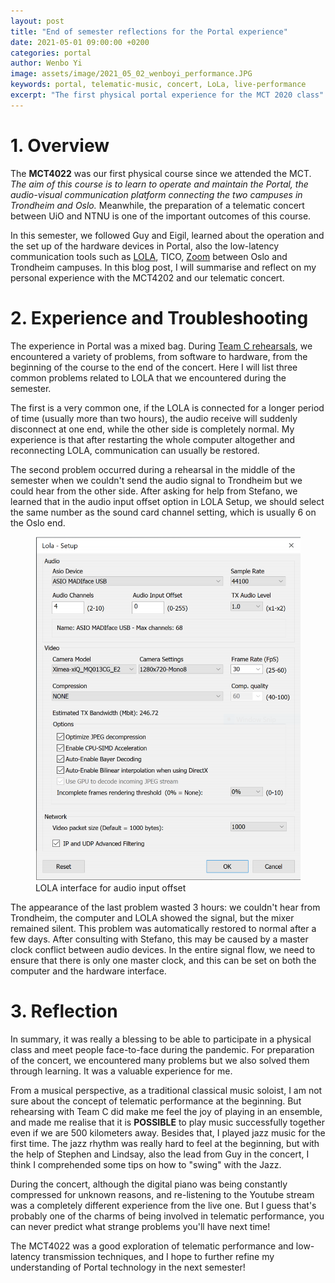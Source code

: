 ```yaml
---
layout: post
title: "End of semester reflections for the Portal experience"
date: 2021-05-01 09:00:00 +0200
categories: portal
author: Wenbo Yi
image: assets/image/2021_05_02_wenboyi_performance.JPG
keywords: portal, telematic-music, concert, LoLa, live-performance
excerpt: "The first physical portal experience for the MCT 2020 class"
---
```


# 1. Overview

The **MCT4022** was our first physical course since we attended the MCT. *The aim of this course is to learn to operate and maintain the Portal, the audio-visual communication platform connecting the two campuses in Trondheim and Oslo.* Meanwhile, the preparation of a telematic concert between UiO and NTNU is one of the important outcomes of this course.

In this semester, we followed Guy and Eigil, learned about the operation and the set up of the hardware devices in Portal, also the low-latency communication tools such as [LOLA](https://lola.conts.it/), TICO, [Zoom](https://zoom.us/) between Oslo and Trondheim campuses. In this blog post, I will summarise and reflect on my personal experience with the MCT4202 and our telematic concert.

# 2. Experience and Troubleshooting

The experience in Portal was a mixed bag. During [Team C rehearsals](https://mct-master.github.io/portal/2021/02/28/joni-teamcjam.html), we encountered a variety of problems, from software to hardware, from the beginning of the course to the end of the concert. Here I will list three common problems related to LOLA that we encountered during the semester.

The first is a very common one, if the LOLA is connected for a longer period of time (usually more than two hours), the audio receive will suddenly disconnect at one end, while the other side is completely normal. My experience is that after restarting the whole computer altogether and reconnecting LOLA, communication can usually be restored.

The second problem occurred during a rehearsal in the middle of the semester when we couldn't send the audio signal to Trondheim but we could hear from the other side. After asking for help from Stefano, we learned that in the audio input offset option in LOLA Setup, we should select the same number as the sound card channel setting, which is usually 6 on the Oslo end.

<figure style="float: auto">
   <img src="/assets/image/2021_05_02_wenboyi_lola.png" alt="" title="LOLA interface for audio input offset"/> <figcaption>LOLA interface for audio input offset</figcaption>
</figure>

The appearance of the last problem wasted 3 hours: we couldn't hear from Trondheim, the computer and LOLA showed the signal, but the mixer remained silent. This problem was automatically restored to normal after a few days. After consulting with Stefano, this may be caused by a master clock conflict between audio devices. In the entire signal flow, we need to ensure that there is only one master clock, and this can be set on both the computer and the hardware interface.

# 3. Reflection

In summary, it was really a blessing to be able to participate in a physical class and meet people face-to-face during the pandemic. For preparation of the concert, we encountered many problems but we also solved them through learning. It was a valuable experience for me.

From a musical perspective, as a traditional classical music soloist, I am not sure about the concept of telematic performance at the beginning. But rehearsing with Team C did make me feel the joy of playing in an ensemble, and made me realise that it is **POSSIBLE** to play music successfully together even if we are 500 kilometers away. Besides that, I played jazz music for the first time. The jazz rhythm was really hard to feel at the beginning, but with the help of Stephen and Lindsay, also the lead from Guy in the concert, I think I comprehended some tips on how to "swing" with the Jazz.

During the concert, although the digital piano was being constantly compressed for unknown reasons, and re-listening to the Youtube stream was a completely different experience from the live one. But I guess that's probably one of the charms of being involved in telematic performance, you can never predict what strange problems you'll have next time!

The MCT4022 was a good exploration of telematic performance and low-latency transmission techniques, and I hope to further refine my understanding of Portal technology in the next semester!
